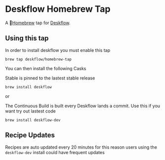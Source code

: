 # Deskflow Homebrew Tap

A 🍺[Homebrew](https://brew.sh/) tap for [Deskflow](https://github.com/deskflow/deskflow).

## Using this tap

In order to install deskflow you must enable this tap

```
brew tap deskflow/homebrew-tap
```

You can then install the following Casks

Stable is pinned to the lastest stable release

```
brew install deskflow
```
or

The Continuous Build is built every Deskflow lands a commit. Use this if you want try out lastest code
```
brew install deskflow-dev
```

## Recipe Updates

Recipes are auto updated every 20 minutes
for this reason users using the `deskflow-dev` install could have frequent updates
